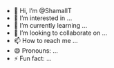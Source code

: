 - 👋 Hi, I’m @ShamalIT
- 👀 I’m interested in ...
- 🌱 I’m currently learning ...
- 💞️ I’m looking to collaborate on ...
- 📫 How to reach me ...
- 😄 Pronouns: ...
- ⚡ Fun fact: ...

<!---
ShamalIT/ShamalIT is a ✨ special ✨ repository because its `README.md` (this file) appears on your GitHub profile.
You can click the Preview link to take a look at your changes.
--->
